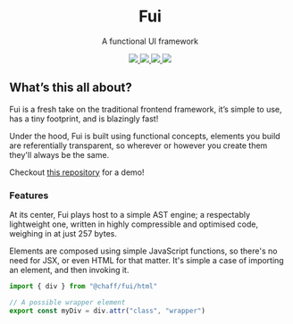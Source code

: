 <h1 align="center">
  Fui
</h1>

<p align="center">
  A functional UI framework
</p>

<p align="center">
  <a href="https://npmjs.org/package/@chaff/fui">
    <img src="https://img.shields.io/npm/v/@chaff/fui.svg?style=flat-square" />
  </a>
  <a href="https://travis-ci.org/iainreid820/fui">
    <img src="https://img.shields.io/travis/iainreid820/fui/master.svg?style=flat-square" />
  </a>
  <a href="https://codecov.io/gh/iainreid820/fui">
    <img src="https://img.shields.io/codecov/c/github/iainreid820/fui/master.svg?style=flat-square" />
  </a>

  <img src="https://img.shields.io/depfu/iainreid820/fui.svg?style=flat-square" />
</p>

## What’s this all about?

Fui is a fresh take on the traditional frontend framework, it’s simple to use, has a tiny footprint, and is blazingly fast!

Under the hood, Fui is built using functional concepts, elements you build are referentially transparent, so wherever or however you create them they'll always be the same.

Checkout [this repository](https://git.io/fjvBY) for a demo!

### Features

At its center, Fui plays host to a simple AST engine; a respectably lightweight one, written in highly compressible and optimised code, weighing in at just 257 bytes.

Elements are composed using simple JavaScript functions, so there's no need for JSX, or even HTML for that matter. It's simple a case of importing an element, and then invoking it.

```javascript
import { div } from "@chaff/fui/html"

// A possible wrapper element
export const myDiv = div.attr("class", "wrapper")
```

